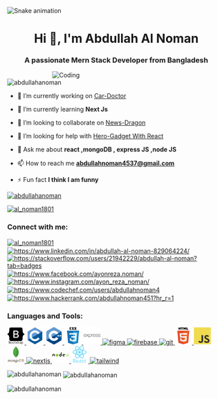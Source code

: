 ![Snake animation](https://github.com/OliveiraJess/OliveiraJess/blob/output/github-contribution-grid-snake.svg)

<h1 align="center">Hi 👋, I'm Abdullah Al Noman</h1>
<h3 align="center">A passionate Mern Stack Developer from Bangladesh</h3>
<img align="right" alt="Coding" width="400" src="https://cdn.dribbble.com/users/1162077/screenshots/3848914/programmer.gif">
<p align="left"> <img src="https://komarev.com/ghpvc/?username=abdullahanoman&label=Profile%20views&color=0e75b6&style=flat" alt="abdullahanoman" /> </p>


- 🔭 I’m currently working on [Car-Doctor](https://github.com/AbdullahANoman/car-doctor-using-reactjs)

- 🌱 I’m currently learning **Next Js**

- 👯 I’m looking to collaborate on [News-Dragon](https://github.com/AbdullahANoman/news-dragon)

- 🤝 I’m looking for help with [Hero-Gadget With React](https://github.com/AbdullahANoman/Hero-gadget-with-react-router)

- 💬 Ask me about **react ,mongoDB , express JS ,node JS**

- 📫 How to reach me **abdullahnoman4537@gmail.com**

- ⚡ Fun fact **I think I am funny**
<p align="left"> <a href="https://github.com/ryo-ma/github-profile-trophy"><img src="https://github-profile-trophy.vercel.app/?username=abdullahanoman" alt="abdullahanoman" /></a> </p>

<p align="left"> <a href="https://twitter.com/al_noman1801" target="blank"><img src="https://img.shields.io/twitter/follow/al_noman1801?logo=twitter&style=for-the-badge" alt="al_noman1801" /></a> </p>
<h3 align="left">Connect with me:</h3>
<p align="left">
<a href="https://twitter.com/al_noman1801" target="blank"><img align="center" src="https://raw.githubusercontent.com/rahuldkjain/github-profile-readme-generator/master/src/images/icons/Social/twitter.svg" alt="al_noman1801" height="30" width="40" /></a>
<a href="https://linkedin.com/in/https://www.linkedin.com/in/abdullah-al-noman-829064224/" target="blank"><img align="center" src="https://raw.githubusercontent.com/rahuldkjain/github-profile-readme-generator/master/src/images/icons/Social/linked-in-alt.svg" alt="https://www.linkedin.com/in/abdullah-al-noman-829064224/" height="30" width="40" /></a>
<a href="https://stackoverflow.com/users/https://stackoverflow.com/users/21942229/abdullah-al-noman?tab=badges" target="blank"><img align="center" src="https://raw.githubusercontent.com/rahuldkjain/github-profile-readme-generator/master/src/images/icons/Social/stack-overflow.svg" alt="https://stackoverflow.com/users/21942229/abdullah-al-noman?tab=badges" height="30" width="40" /></a>
<a href="https://fb.com/https://www.facebook.com/ayonreza.noman/" target="blank"><img align="center" src="https://raw.githubusercontent.com/rahuldkjain/github-profile-readme-generator/master/src/images/icons/Social/facebook.svg" alt="https://www.facebook.com/ayonreza.noman/" height="30" width="40" /></a>
<a href="https://instagram.com/https://www.instagram.com/ayon_reza_noman/" target="blank"><img align="center" src="https://raw.githubusercontent.com/rahuldkjain/github-profile-readme-generator/master/src/images/icons/Social/instagram.svg" alt="https://www.instagram.com/ayon_reza_noman/" height="30" width="40" /></a>
<a href="https://www.codechef.com/users/https://www.codechef.com/users/abdullahnoman4" target="blank"><img align="center" src="https://cdn.jsdelivr.net/npm/simple-icons@3.1.0/icons/codechef.svg" alt="https://www.codechef.com/users/abdullahnoman4" height="30" width="40" /></a>
<a href="https://www.hackerrank.com/https://www.hackerrank.com/abdullahnoman451?hr_r=1" target="blank"><img align="center" src="https://raw.githubusercontent.com/rahuldkjain/github-profile-readme-generator/master/src/images/icons/Social/hackerrank.svg" alt="https://www.hackerrank.com/abdullahnoman451?hr_r=1" height="30" width="40" /></a>
</p>

<h3 align="left">Languages and Tools:</h3>
<p align="left"> <a href="https://getbootstrap.com" target="_blank" rel="noreferrer"> <img src="https://raw.githubusercontent.com/devicons/devicon/master/icons/bootstrap/bootstrap-plain-wordmark.svg" alt="bootstrap" width="40" height="40"/> </a> <a href="https://www.cprogramming.com/" target="_blank" rel="noreferrer"> <img src="https://raw.githubusercontent.com/devicons/devicon/master/icons/c/c-original.svg" alt="c" width="40" height="40"/> </a> <a href="https://www.w3schools.com/cpp/" target="_blank" rel="noreferrer"> <img src="https://raw.githubusercontent.com/devicons/devicon/master/icons/cplusplus/cplusplus-original.svg" alt="cplusplus" width="40" height="40"/> </a> <a href="https://www.w3schools.com/css/" target="_blank" rel="noreferrer"> <img src="https://raw.githubusercontent.com/devicons/devicon/master/icons/css3/css3-original-wordmark.svg" alt="css3" width="40" height="40"/> </a> <a href="https://expressjs.com" target="_blank" rel="noreferrer"> <img src="https://raw.githubusercontent.com/devicons/devicon/master/icons/express/express-original-wordmark.svg" alt="express" width="40" height="40"/> </a> <a href="https://www.figma.com/" target="_blank" rel="noreferrer"> <img src="https://www.vectorlogo.zone/logos/figma/figma-icon.svg" alt="figma" width="40" height="40"/> </a> <a href="https://firebase.google.com/" target="_blank" rel="noreferrer"> <img src="https://www.vectorlogo.zone/logos/firebase/firebase-icon.svg" alt="firebase" width="40" height="40"/> </a> <a href="https://git-scm.com/" target="_blank" rel="noreferrer"> <img src="https://www.vectorlogo.zone/logos/git-scm/git-scm-icon.svg" alt="git" width="40" height="40"/> </a> <a href="https://www.w3.org/html/" target="_blank" rel="noreferrer"> <img src="https://raw.githubusercontent.com/devicons/devicon/master/icons/html5/html5-original-wordmark.svg" alt="html5" width="40" height="40"/> </a> <a href="https://developer.mozilla.org/en-US/docs/Web/JavaScript" target="_blank" rel="noreferrer"> <img src="https://raw.githubusercontent.com/devicons/devicon/master/icons/javascript/javascript-original.svg" alt="javascript" width="40" height="40"/> </a> <a href="https://www.mongodb.com/" target="_blank" rel="noreferrer"> <img src="https://raw.githubusercontent.com/devicons/devicon/master/icons/mongodb/mongodb-original-wordmark.svg" alt="mongodb" width="40" height="40"/> </a> <a href="https://nextjs.org/" target="_blank" rel="noreferrer"> <img src="https://cdn.worldvectorlogo.com/logos/nextjs-2.svg" alt="nextjs" width="40" height="40"/> </a> <a href="https://nodejs.org" target="_blank" rel="noreferrer"> <img src="https://raw.githubusercontent.com/devicons/devicon/master/icons/nodejs/nodejs-original-wordmark.svg" alt="nodejs" width="40" height="40"/> </a> <a href="https://reactjs.org/" target="_blank" rel="noreferrer"> <img src="https://raw.githubusercontent.com/devicons/devicon/master/icons/react/react-original-wordmark.svg" alt="react" width="40" height="40"/> </a> <a href="https://tailwindcss.com/" target="_blank" rel="noreferrer"> <img src="https://www.vectorlogo.zone/logos/tailwindcss/tailwindcss-icon.svg" alt="tailwind" width="40" height="40"/> </a> </p>

<p><img align="left" src="https://github-readme-stats.vercel.app/api/top-langs?username=abdullahanoman&show_icons=true&locale=en&layout=compact" alt="abdullahanoman" /></p>

<p>&nbsp;<img align="center" src="https://github-readme-stats.vercel.app/api?username=abdullahanoman&show_icons=true&locale=en" alt="abdullahanoman" /></p>

<p><img align="center" src="https://github-readme-streak-stats.herokuapp.com/?user=abdullahanoman&" alt="abdullahanoman" /></p>

